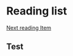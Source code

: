 # Reading list
[Next reading Item](https://docs.ros.org/en/foxy/Tutorials/Understanding-ROS2-Nodes.html)

## Test
